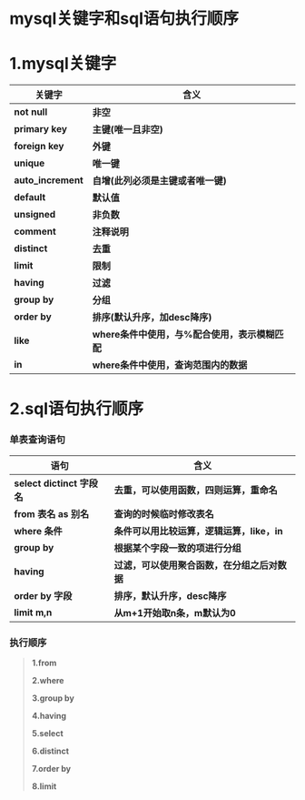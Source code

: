 # mysql关键字和sql语句执行顺序

# 1.mysql关键字

| 关键字             | 含义                                           |
| ------------------ | ---------------------------------------------- |
| **not null**       | **非空**                                       |
| **primary key**    | **主键(唯一且非空)**                           |
| **foreign key**    | **外键**                                       |
| **unique**         | **唯一键**                                     |
| **auto_increment** | **自增(此列必须是主键或者唯一键)**             |
| **default**        | **默认值**                                     |
| **unsigned**       | **非负数**                                     |
| **comment**        | **注释说明**                                   |
| **distinct**       | **去重**                                       |
| **limit**          | **限制**                                       |
| **having**         | **过滤**                                       |
| **group by**       | **分组**                                       |
| **order by**       | **排序(默认升序，加desc降序)**                 |
| **like**           | **where条件中使用，与%配合使用，表示模糊匹配** |
| **in**             | **where条件中使用，查询范围内的数据**          |





# 2.sql语句执行顺序

<h3>单表查询语句</h3>

| 语句                       | 含义                                         |
| -------------------------- | -------------------------------------------- |
| **select dictinct 字段名** | **去重，可以使用函数，四则运算，重命名**     |
| **from 表名 as 别名**      | **查询的时候临时修改表名**                   |
| **where 条件**             | **条件可以用比较运算，逻辑运算，like，in**   |
| **group by**               | **根据某个字段一致的项进行分组**             |
| **having**                 | **过滤，可以使用聚合函数，在分组之后对数据** |
| **order by 字段**          | **排序，默认升序，desc降序**                 |
| **limit m,n**              | **从m+1开始取n条，m默认为0**                 |



<h3>执行顺序</h3>

> **1.from**
>
> **2.where**
>
> **3.group by**
>
> **4.having**
>
> **5.select**
>
> **6.distinct**
>
> **7.order by**
>
> **8.limit**